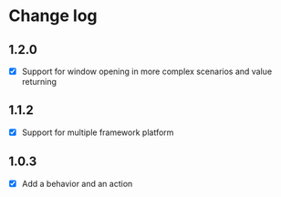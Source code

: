 # Change log

## 1.2.0
- [x] Support for window opening in more complex scenarios and value returning

## 1.1.2
- [x] Support for multiple framework platform

## 1.0.3
- [x] Add a behavior and an action
